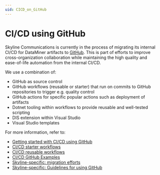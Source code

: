 ```yaml
---
uid: CICD_on_GitHub
---
```


# CI/CD using GitHub

Skyline Communications is currently in the process of migrating its internal CI/CD for DataMiner artifacts to [GitHub](https://github.com/). This is part of efforts to improve cross-organization collaboration while maintaining the high quality and ease-of-life automation from the internal CI/CD.

We use a combination of:

- GitHub as source control
- GitHub workflows (reusable or starter) that run on commits to GitHub repositories to trigger e.g. quality control
- GitHub actions for specific popular actions such as deployment of artifacts
- Dotnet tooling within workflows to provide reusable and well-tested scripting
- DIS extension within Visual Studio
- Visual Studio templates

For more information, refer to:

- [Getting started with CI/CD using GitHub](xref:CICD_on_GitHub_getting_started)
- [CI/CD starter workflows](xref:github_starter_workflows)
- [CI/CD reusable workflows](xref:github_reusable_workflows)
- [CI/CD GitHub Examples](xref:CICD_GitHub_Examples)
- [Skyline-specific: migration efforts](xref:migration_from_gerrit_to_github)
- [Skyline-specific: Guidelines for using GitHub](xref:Using_GitHub_for_CICD)
